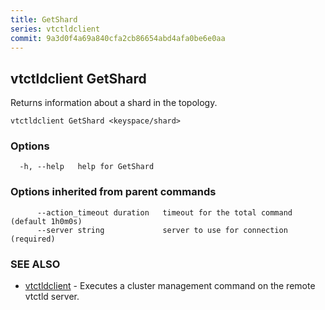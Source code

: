 ```yaml
---
title: GetShard
series: vtctldclient
commit: 9a3d0f4a69a840cfa2cb86654abd4afa0be6e0aa
---
```

## vtctldclient GetShard

Returns information about a shard in the topology.

```
vtctldclient GetShard <keyspace/shard>
```

### Options

```
  -h, --help   help for GetShard
```

### Options inherited from parent commands

```
      --action_timeout duration   timeout for the total command (default 1h0m0s)
      --server string             server to use for connection (required)
```

### SEE ALSO

* [vtctldclient](../)	 - Executes a cluster management command on the remote vtctld server.

